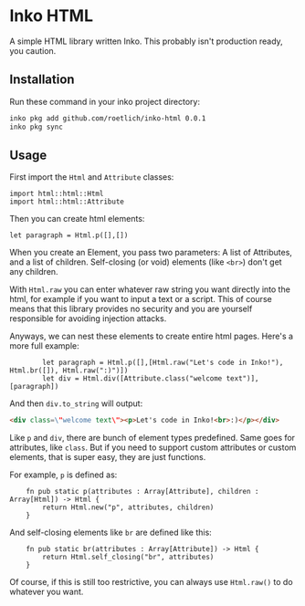 # Inko HTML

A simple HTML library written Inko. This probably isn't production ready, you caution.

## Installation

Run these command in your inko project directory:

``` sh
inko pkg add github.com/roetlich/inko-html 0.0.1
inko pkg sync
```

## Usage

First import the `Html` and `Attribute` classes:
``` inko
import html::html::Html
import html::html::Attribute

```

Then you can create html elements:

``` inko
let paragraph = Html.p([],[])
```

When you create an Element, you pass two parameters: A list of Attributes, and a list of children. Self-closing (or void) elements (like `<br>`) don't get any children.

With `Html.raw` you can enter whatever raw string you want directly into the html, for example if you want to input a text or a script. This of course means that this library provides no security and you are yourself responsible for avoiding injection attacks. 

Anyways, we can nest these elements to create entire html pages. Here's a more full example:

``` inko
        let paragraph = Html.p([],[Html.raw("Let's code in Inko!"), Html.br([]), Html.raw(":)")])
        let div = Html.div([Attribute.class("welcome text")], [paragraph])

```

And then `div.to_string` will output:

``` html
<div class=\"welcome text\"><p>Let's code in Inko!<br>:)</p></div>
```

Like `p` and `div`, there are bunch of element types predefined. Same goes for attributes, like `class`. But if you need to support custom attributes or custom elements, that is super easy, they are just functions. 

For example, `p` is defined as:

``` inko
    fn pub static p(attributes : Array[Attribute], children : Array[Html]) -> Html {
        return Html.new("p", attributes, children)
    }
```

And self-closing elements like `br` are defined like this:

``` inko
    fn pub static br(attributes : Array[Attribute]) -> Html {
        return Html.self_closing("br", attributes)
    }
```

Of course, if this is still too restrictive, you can always use `Html.raw()` to do whatever you want.



